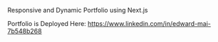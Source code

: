 Responsive and Dynamic Portfolio using Next.js

Portfolio is Deployed Here: https://www.linkedin.com/in/edward-mai-7b548b268
